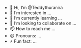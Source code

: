 - 👋 Hi, I’m @Teddythuranira
- 👀 I’m interested in ...
- 🌱 I’m currently learning ...
- 💞️ I’m looking to collaborate on ...
- 📫 How to reach me ...
- 😄 Pronouns: ...
- ⚡ Fun fact: ...

<!---
Teddythuranira/Teddythuranira is a ✨ special ✨ repository because its `README.md` (this file) appears on your GitHub profile.
You can click the Preview link to take a look at your changes.
--->
